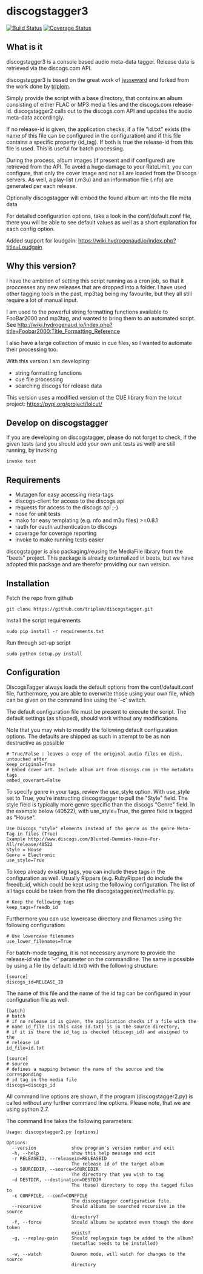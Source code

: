 # discogstagger3

 [![Build Status](https://travis-ci.org/triplem/discogstagger.png)](http://travis-ci.org/triplem/discogstagger) [![Coverage Status](https://coveralls.io/repos/triplem/discogstagger/badge.png)](https://coveralls.io/r/triplem/discogstagger)


## What is it

discogstagger3 is a console based audio meta-data tagger. Release data is
retrieved via the discogs.com API.

discogstagger3 is based on the great work of [jesseward](https://github.com/jesseward/discogstagger)
and forked from the work done by [triplem](https://github.com/triplem/discogstagger).

Simply provide the script with a base directory, that contains an album
consisting of either FLAC or MP3 media files and the discogs.com
release-id. discogstagger2 calls out to the discogs.com API and updates the
audio meta-data accordingly.

If no release-id is given, the application checks, if a file "id.txt" exists
(the name of this file can be configured in the configuration) and if this file
contains a specific property (id_tag). If both is true the release-id from this
file is used. This is useful for batch processing.

During the process, album images (if present and if configured) are retrieved from the API.
To avoid a huge damage to your RateLimit, you can configure, that only the cover image and not all
are loaded from the Discogs servers.
As well, a play-list (.m3u) and an information file (.nfo) are generated per
each release.

Optionally discogstagger will embed the found album art into the file meta data

For detailed configuration options, take a look in the conf/default.conf file, there you will be
able to see default values as well as a short explanation for each config option.

Added support for loudgain: https://wiki.hydrogenaud.io/index.php?title=Loudgain

## Why this version?

I have the ambition of setting this script running as a cron job, so that it proccesses any new releases that are dropped into a folder.  I have used other tagging tools in the past, mp3tag being my favourite, but they all still require a lot of manual input.

I am used to the powerful string formatting functions available to FooBar2000 and mp3tag, and wanted to bring them to an automated script. See http://wiki.hydrogenaud.io/index.php?title=Foobar2000:Title_Formatting_Reference

I also have a large collection of music in cue files, so I wanted to automate their processing too.

With this version I am developing:

  * string formatting functions
  * cue file processing
  * searching discogs for release data

This version uses a modified version of the CUE library from the lolcut project: https://pypi.org/project/lolcut/

## Develop on discogstagger

If you are developing on discogstagger, please do not forget to check, if the
given tests (and you should add your own unit tests as well) are still running,
by invoking

```
invoke test
```

## Requirements

* Mutagen for easy accessing meta-tags
* discogs-client for access to the discogs api
* requests for access to the discogs api ;-)
* nose for unit tests
* mako for easy templating (e.g. nfo and m3u files) >=0.8.1
* rauth for oauth authentication to discogs
* coverage for coverage reporting
* invoke to make running tests easier

discogstagger is also packaging/reusing the MediaFile library from the "beets"
project. This package is already externalized in beets, but we have adopted this
package and are therefor providing our own version.

## Installation

Fetch the repo from github
```
git clone https://github.com/triplem/discogstagger.git
```

Install the script requirements
```
sudo pip install -r requirements.txt
```

Run through set-up script
```
sudo python setup.py install
```

## Configuration

DiscogsTagger always loads the default options from the conf/default.conf file, furthermore, you are able to
overwrite those using your own file, which can be given on the command line using the '-c' switch.

The default configuration file must be present to execute the script. The default
settings (as shipped), should work without any modifications.

Note that you may wish to modify the following default configuration options.
The defaults are shipped as such in attempt to be as non destructive as possible

```
# True/False : leaves a copy of the original audio files on disk, untouched after
keep_original=True
# Embed cover art. Include album art from discogs.com in the metadata tags
embed_coverart=False
```

To specify genre in your tags, review the use_style option. With use_style
set to True, you're instructing discogstagger to pull the "Style" field. The style field
is typically more genre specific than the discogs "Genre" field. In the example below (40522),
with use_style=True, the genre field is tagged as "House".

```
Use Discogs "style" elements instead of the genre as the genre Meta-Tag in files (True)
Example http://www.discogs.com/Blunted-Dummies-House-For-All/release/40522
Style = House
Genre = Electronic
use_style=True
```

To keep already existing tags, you can include these tags in the configuration as well.
Usually Rippers (e.g. RubyRipper) do include the freedb_id, which could be kept using
the following configuration. The list of all tags could be taken from the file
discogstagger/ext/mediafile.py.

```
# Keep the following tags
keep_tags=freedb_id
```

Furthermore you can use lowercase directory and filenames using the following configuration:

```
# Use lowercase filenames
use_lower_filenames=True
```

For batch-mode tagging, it is not necessary anymore to provide the release-id via the
'-r' parameter on the commandline. The same is possible by using a file (by default: id.txt)
with the following structure:

```
[source]
discogs_id=RELEASE_ID
```

The name of this file and the name of the id tag can be configured in your configuration file
 as well.

```
[batch]
# batch
# if no release id is given, the application checks if a file with the
# name id_file (in this case id.txt) is in the source directory,
# if it is there the id_tag is checked (discogs_id) and assigned to the
# release id
id_file=id.txt

[source]
# source
# defines a mapping between the name of the source and the corresponding
# id tag in the media file
discogs=discogs_id
```

All command line options are shown, if the program (discogstagger2.py) is called without any further command
line options. Please note, that we are using python 2.7.

The command line takes the following parameters:

```
Usage: discogstagger2.py [options]

Options:
  --version             show program's version number and exit
  -h, --help            show this help message and exit
  -r RELEASEID, --releaseid=RELEASEID
                        The release id of the target album
  -s SOURCEDIR, --source=SOURCEDIR
                        The directory that you wish to tag
  -d DESTDIR, --destination=DESTDIR
                        The (base) directory to copy the tagged files to
  -c CONFFILE, --conf=CONFFILE
                        The discogstagger configuration file.
  --recursive           Should albums be searched recursive in the source
                        directory?
  -f, --force           Should albums be updated even though the done token
                        exists?
  -g, --replay-gain     Should replaygain tags be added to the album?
                        (metaflac needs to be installed)
                        
  -w, --watch           Daemon mode, will watch for changes to the source
                        directory
```
